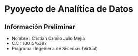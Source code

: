 # Pyoyecto de Analítica de Datos

## Información Preliminar
- Nombre : Cristian Camilo Julio Mejía
- C.C : 1001576387
- Programa : Ingeniería de Sistemas (Virtual)
